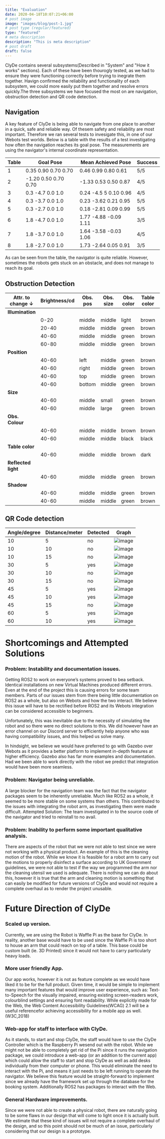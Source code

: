 ```yaml
---
title: "Evaluation"
date: 2020-04-18T10:07:21+06:00
# post image
image: "images/blog/post-1.jpg"
# post type (regular/featured)
type: "featured"
# meta description
description: "This is meta description"
# post draft
draft: false
---
```


ClyDe contains several subsystems(Described in "System" and "How it works" sections). Each of these have been thourogly tested, as we had to ensure they were functioning correctly before trying to inegrate them together. Havign confirmed the reliability and functionality of each subsystem, we could more easily put them together and resolve errors quickly.The three subsystems we have focused the most on are navigation, obstruction detection and QR code detection. 


## Navigation
A key feature of ClyDe is being able to navigate from one place to another in a quick, safe and reliable way. Of thesem safety and reliability are most important. Therefore we ran several tests to invesigate this, in one of our Webots test worlds. Below is a table with the results of a test investigating how often the navigation reaches its goal pose. The measurements are using the navigator's internal coordinate representation.

| Table | Goal Pose            | Mean Achieved Pose    | Success |
| ----- | -------------------- | --------------------- | ------- |
| 1     | 0.35 0.90 0.70 0.70  | 0.46 0.99 0.80 0.61   | 5/5     |
| 2     | -1.20 0.50 0.70 0.70 | -1.33 0.53 0.50 0.87  | 4/5     |
| 3     | 0.3 -4.7 0.0 1.0     | 0.24 -4.5 5 0.10 0.96 | 4/5     |
| 4     | 0.3 -3.7 0.0 1.0     | 0.23 -3.62 0.21 0.95  | 5/5     |
| 5     | 0.3 -2.7 0.0 1.0     | 0.18 -2.81 0.09 0.99  | 5/5     |
| 6     | 1.8 -4.7 0.0 1.0     | 1.77 -4.88 -0.09 1.11 | 3/5     |
| 7     | 1.8 -3.7 0.0 1.0     | 1.64 -3.58 -0.03 1.06 | 4/5     |
| 8     | 1.8 -2.7 0.0 1.0     | 1.73 -2.64 0.05 0.91  | 3/5     |

As can be seen from the table, the navigator is quite reliable. However, sometimes the robots gets stuck on an obstacle, and does not manage to reach its goal.

## Obstruction Detection

| **Attr. to change ↓** | **Brightness/cd** | **Obs. pos** | **Obs. size** | **Obs. color** | **Table color** | **Reflect light** | **Shadow (Gradient)** | **Outcome** |
| --------------------- | ----------------- | ------------ | ------------- | -------------- | --------------- | ----------------- | --------------------- | ----------- |
| **Illumination**      |                   |              |               |                |                 |                   |                       |
|                       | 0-20              | middle       | middle        | light          | brown           | None              | None                  | Success     |
|                       | 20-40             | middle       | middle        | green          | brown           | None              | None                  | Success     |
|                       | 40-60             | middle       | middle        | green          | brown           | None              | None                  | Success     |
|                       | 60-80             | middle       | middle        | green          | brown           | None              | None                  | Success     |
| **Position**          |                   |              |               |                |                 |                   |                       |
|                       | 40-60             | left         | middle        | green          | brown           | None              | None                  | Success     |
|                       | 40-60             | right        | middle        | green          | brown           | None              | None                  | Success     |
|                       | 40-60             | top          | middle        | green          | brown           | None              | None                  | Success     |
|                       | 40-60             | bottom       | middle        | green          | brown           | None              | None                  | Success     |
| **Size**              |                   |              |               |                |                 |                   |                       |
|                       | 40-60             | middle       | small         | green          | brown           | None              | None                  | Success     |
|                       | 40-60             | middle       | large         | green          | brown           | None              | None                  | Success     |
| **Obs. Colour**       |                   |              |               |                |                 |                   |                       |
|                       | 40-60             | middle       | middle        | brown          | brown           | None              | None                  | Success     |
|                       | 40-60             | middle       | middle        | black          | black           | None              | None                  | Fail        |
| **Table color**       |                   |              |               |                |                 |                   |                       |
|                       | 40-60             | middle       | middle        | brown          | dark            | None              | None                  | Success     |
| **Reflected light**   |                   |              |               |                |                 |                   |                       |
|                       | 40-60             | middle       | middle        | green          | brown           | Yes               | None                  | Success     |
| **Shadow**            |                   |              |               |                |                 |                   |                       |
|                       | 40-60             | middle       | middle        | green          | brown           | None              | low                   | Success     |
|                       | 40-60             | middle       | middle        | green          | brown           | None              | high                  | Fail        |

## QR Code detection

| Angle/degree | Distance/meter | Detected | Graph                                  |
| ------------ | -------------- | -------- | -------------------------------------- |
| 10           | 5              | no       | ![image](../media/evaluation/105.png)  |
| 10           | 10             | no       | ![image](../media/evaluation/110.png)  |
| 10           | 15             | no       | ![image](../media/evaluation/115.png)  |
| 30           | 5              | yes      | ![image](../media/evaluation/305.png)  |
| 30           | 10             | no       | ![image](../media/evaluation/310.png)  |
| 30           | 15             | no       | ![image](../media/evaluation/315.png)  |
| 45           | 5              | yes      | ![image](../media/evaluation/455.png)  |
| 45           | 10             | yes      | ![image](../media/evaluation/4510.png) |
| 45           | 15             | no       | ![image](../media/evaluation/4515.png) |
| 60           | 5              | yes      | ![image](../media/evaluation/605.png)  |
| 60           | 10             | yes      | ![image](../media/evaluation/6010.png) |

# Shortcomings and Attempted Solutions

### Problem: Instability and documentation issues.
Getting ROS2 to work on everyone’s systems proved to bea setback. Identical installations on new Virtual Machines produced different errors.  Even at the end of the project this is causing errors for some team members. Parts of our issues stem from there being little documentation on ROS2 as a whole, but also on Webots and how the two interact. We believe this issue will have to be rectified before ROS2 and its Webots integration can be considered accessible to beginners. 

Unfortunately, this was inevitable due to the necessity of simulating the robot and so there were no direct solutions to this. We did however have an error channel on our Discord server to efficiently help anyone who was having compatibility issues, and this helped us solve many. 

In hindsight, we believe we would have preferred to go with Gazebo over Webots as it provides a better platform to implement in-depth features at higher efficiency. Gazebo also has far more examples and documentation.  Had we been able to work directly with the robot we predict that integration would have been more seamless.

### Problem: Navigator being unreliable.
A large blocker for the navigation team was the fact that the navigator packages seem to be inherently unreliable. Much like ROS2 as a whole, it seemed to be more stable on some systems than others.  This contributed to the issues with integrating the robot arm, as investigating them were made difficult. 
Attempted Solution: The team investigated in to the source code of the navigator and tried to reinstall to no avail.
### Problem: Inability to perform some important qualitative analysis.
There are aspects of the robot that we were not able to test since we were not working with a physical product. An example of this is the cleaning motion of the robot. While we know it is feasible for a robot arm to carry out the motions to properly disinfect a surface according to UK Government guidelines, we were not able to test if the way we programmed the arm nor the cleaning utensil we used is adequate. There is nothing we can do about this, however it is true that the arm and cleaning motion is something that can easily be modified for future versions of ClyDe and would not require a complete overhaul as to render the project unusable.

# Future Direction of ClyDe

### Scaled up version.
Currently, we are using the Robot is Waffle Pi as the base for ClyDe. In reality, another base would have to be used since the Waffle Pi is too short to house an arm that could reach on top of a table. This base could be custom built (ie. 3D Printed) since it would not have to carry particularly heavy loads.
### More user friendly App.
Our app works, however it is not as feature complete as we would have liked it to be for the full product. Given time, it would be simple to implement many important features that would improve user experience, such as:  Text-to-Speech for the visually impaired, ensuring existing screen-readers work, colourblind settings and ensuring font readability. While explicitly made for the Web, the Web Content Accessibility Guidelines(WCAG) 2.1 will be a useful referencefor achieving accessibility for a mobile app as well. (W3C,2018)
### Web-app for staff to interface with ClyDe.
As it stands, to start and stop ClyDe, the staff would have to use the ClyDe Controller which is the Raspberry Pi wesend out with the robot. While we might not be able to completely get rid of the Pi since it runs the navigation package, we could introduce a web-app (or an addition to the current app) which could allow the staff to start and stop ClyDe as well as add desks individually from their computer or phone. This would eliminate the need to interact with the Pi, and means it just needs to be left running to operate the navigator. We believe this feature would be straight-forward to implement since we already have the framework set up through the database for the booking system. Additionally ROS2 has packages to interact with the Web.
### General Hardware improvements.
Since we were not able to create a physical robot, there are naturally going to be some flaws in our design that will come to light once it is actually built.  We estimate that these kind of issues will not require a complete overhaul of the design, and so this point should not be much of an issue, particularly considering that our design is a prototype.